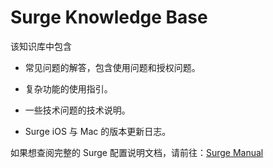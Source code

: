 Surge Knowledge Base
====================

该知识库中包含

*   常见问题的解答，包含使用问题和授权问题。
    
*   复杂功能的使用指引。
    
*   一些技术问题的技术说明。
    
*   Surge iOS 与 Mac 的版本更新日志。
    

如果想查阅完整的 Surge 配置说明文档，请前往：[Surge Manual](https://manual.nssurge.com)